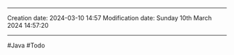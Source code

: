

----
Creation date: 2024-03-10 14:57
Modification date: Sunday 10th March 2024 14:57:20

----

#Java 
#Todo 

